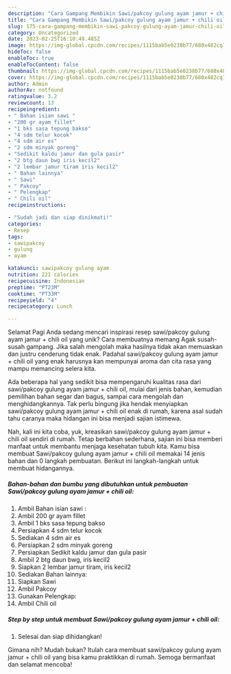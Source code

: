 ```yaml
---
description: "Cara Gampang Membikin Sawi/pakcoy gulung ayam jamur + chili oil yang Enak, Mantap"
title: "Cara Gampang Membikin Sawi/pakcoy gulung ayam jamur + chili oil yang Enak, Mantap"
slug: 175-cara-gampang-membikin-sawi-pakcoy-gulung-ayam-jamur-chili-oil-yang-enak-mantap
category: Uncategorized
date: 2023-02-25T16:10:49.485Z
image: https://img-global.cpcdn.com/recipes/1115bab5e0238b77/680x482cq70/sawipakcoy-gulung-ayam-jamur-chili-oil-foto-resep-utama.jpg
hideToc: false
enableToc: true
enableTocContent: false
thumbnail: https://img-global.cpcdn.com/recipes/1115bab5e0238b77/680x482cq70/sawipakcoy-gulung-ayam-jamur-chili-oil-foto-resep-utama.jpg
cover: https://img-global.cpcdn.com/recipes/1115bab5e0238b77/680x482cq70/sawipakcoy-gulung-ayam-jamur-chili-oil-foto-resep-utama.jpg
author: Admin
authorAv: notfound
ratingvalue: 3.2
reviewcount: 13
recipeingredient:
- " Bahan isian sawi "
- "200 gr ayam fillet"
- "1 bks sasa tepung bakso"
- "4 sdm telur kocok"
- "4 sdm air es"
- "2 sdm minyak goreng"
- "Sedikit kaldu jamur dan gula pasir"
- "2 btg daun bwg iris kecil2"
- "2 lembar jamur tiram iris kecil2"
- " Bahan lainnya"
- " Sawi"
- " Pakcoy"
- " Pelengkap"
- " Chili oil"
recipeinstructions:

- "Sudah jadi dan siap dinikmati!"
categories:
- Resep
tags:
- sawipakcoy
- gulung
- ayam

katakunci: sawipakcoy gulung ayam 
nutrition: 221 calories
recipecuisine: Indonesian
preptime: "PT23M"
cooktime: "PT33M"
recipeyield: "4"
recipecategory: Lunch

---
```



Selamat Pagi Anda sedang mencari inspirasi resep sawi/pakcoy gulung ayam jamur + chili oil yang unik? Cara membuatnya memang Agak susah-susah gampang. Jika salah mengolah maka hasilnya tidak akan memuaskan dan justru cenderung tidak enak. Padahal sawi/pakcoy gulung ayam jamur + chili oil yang enak harusnya kan mempunyai aroma dan cita rasa yang mampu memancing selera kita.


Ada beberapa hal yang sedikit bisa mempengaruhi kualitas rasa dari sawi/pakcoy gulung ayam jamur + chili oil, mulai dari jenis bahan, kemudian pemilihan bahan segar dan bagus, sampai cara mengolah dan menghidangkannya. Tak perlu bingung jika hendak menyiapkan sawi/pakcoy gulung ayam jamur + chili oil enak di rumah, karena asal sudah tahu caranya maka hidangan ini bisa menjadi sajian istimewa.




Nah, kali ini kita coba, yuk, kreasikan sawi/pakcoy gulung ayam jamur + chili oil sendiri di rumah. Tetap berbahan sederhana, sajian ini bisa memberi manfaat untuk membantu menjaga kesehatan tubuh kita. Kamu bisa membuat Sawi/pakcoy gulung ayam jamur + chili oil memakai 14 jenis bahan dan 0 langkah pembuatan. Berikut ini langkah-langkah untuk membuat hidangannya.

<!--inarticleads1-->

##### Bahan-bahan dan bumbu yang dibutuhkan untuk pembuatan Sawi/pakcoy gulung ayam jamur + chili oil:

1. Ambil  Bahan isian sawi :
1. Ambil 200 gr ayam fillet
1. Ambil 1 bks sasa tepung bakso
1. Persiapkan 4 sdm telur kocok
1. Sediakan 4 sdm air es
1. Persiapkan 2 sdm minyak goreng
1. Persiapkan Sedikit kaldu jamur dan gula pasir
1. Ambil 2 btg daun bwg, iris kecil2
1. Siapkan 2 lembar jamur tiram, iris kecil2
1. Sediakan  Bahan lainnya:
1. Siapkan  Sawi
1. Ambil  Pakcoy
1. Gunakan  Pelengkap:
1. Ambil  Chili oil




<!--inarticleads2-->

##### Step by step untuk membuat Sawi/pakcoy gulung ayam jamur + chili oil:


1. Selesai dan siap dihidangkan!



Gimana nih? Mudah bukan? Itulah cara membuat sawi/pakcoy gulung ayam jamur + chili oil yang bisa kamu praktikkan di rumah. Semoga bermanfaat dan selamat mencoba!
